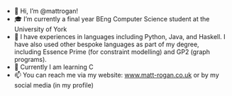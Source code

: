 - 👋 Hi, I’m @mattrogan!
- 🎓 I’m currently a final year BEng Computer Science student at the University of York
- 📗 I have experiences in languages including Python, Java, and Haskell. I have also used other bespoke languages as part of my degree, including Essence Prime (for constraint modelling) and GP2 (graph programs).
- 🌱 Currently I am learning C
- 📫 You can reach me via my website: www.matt-rogan.co.uk or by my social media (in my profile)

<!---
mattrogan/mattrogan is a ✨ special ✨ repository because its `README.md` (this file) appears on your GitHub profile.
You can click the Preview link to take a look at your changes.
--->
